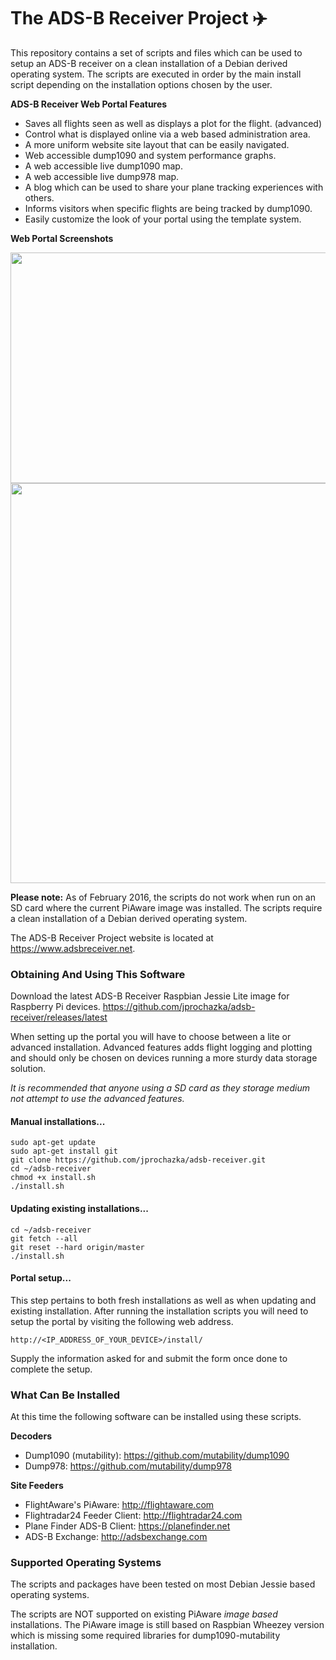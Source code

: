 # The ADS-B Receiver Project :airplane:

This repository contains a set of scripts and files which can be used to setup an ADS-B receiver on a clean installation of a Debian derived operating system. The scripts are executed in order by the main install script depending on the installation options chosen by the user.

**ADS-B Receiver Web Portal Features**

* Saves all flights seen as well as displays a plot for the flight. (advanced)
* Control what is displayed online via a web based administration area.
* A more uniform website site layout that can be easily navigated.
* Web accessible dump1090 and system performance graphs.
* A web accessible live dump1090 map.
* A web accessible live dump978 map.
* A blog which can be used to share your plane tracking experiences with others.
* Informs visitors when specific flights are being tracked by dump1090.
* Easily customize the look of your portal using the template system.


**Web Portal Screenshots**

<img src="http://assets.jacobwall.netdna-cdn.com/adsb-receiver_live_dump1090.png" width="718" height="369" />

<img src="http://assets.jacobwall.netdna-cdn.com/adsb-receiver_performance_graphs.png" width="718" height="640" />

**Please note:** As of February 2016, the scripts do not work when run on an SD card where the current PiAware image was installed. The scripts require a clean installation of a Debian derived operating system.

The ADS-B Receiver Project website is located at https://www.adsbreceiver.net.

### Obtaining And Using This Software

Download the latest ADS-B Receiver Raspbian Jessie Lite image for Raspberry Pi devices.
https://github.com/jprochazka/adsb-receiver/releases/latest

When setting up the portal you will have to choose between a lite or advanced installation. Advanced features adds flight logging and plotting and should only be chosen on devices running a more sturdy data storage solution.

*It is recommended that anyone using a SD card as they storage medium not attempt to use the advanced features.*

#### Manual installations...

    sudo apt-get update
    sudo apt-get install git
    git clone https://github.com/jprochazka/adsb-receiver.git
    cd ~/adsb-receiver
    chmod +x install.sh
    ./install.sh

#### Updating existing installations...

    cd ~/adsb-receiver
    git fetch --all
    git reset --hard origin/master
    ./install.sh

#### Portal setup...

This step pertains to both fresh installations as well as when updating and existing installation. After running the installation scripts you will need to setup the portal by visiting the following web address.

    http://<IP_ADDRESS_OF_YOUR_DEVICE>/install/

Supply the information asked for and submit the form once done to complete the setup.

### What Can Be Installed

At this time the following software can be installed using these scripts.

**Decoders**

* Dump1090 (mutability):  https://github.com/mutability/dump1090
* Dump978:                https://github.com/mutability/dump978

**Site Feeders**

* FlightAware's PiAware:       http://flightaware.com
* Flightradar24 Feeder Client: http://flightradar24.com
* Plane Finder ADS-B Client:   https://planefinder.net
* ADS-B Exchange:              http://adsbexchange.com


### Supported Operating Systems

The scripts and packages have been tested on most Debian Jessie based operating systems.

The scripts are NOT supported on existing PiAware *image based* installations. The PiAware image is still based on Raspbian Wheezey version which is missing some required libraries for dump1090-mutability installation.
